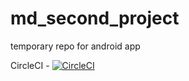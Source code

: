# md_second_project
temporary repo for android app

CircleCI - [![CircleCI](https://circleci.com/gh/yks72p/md_second_project/tree/feature.svg?style=svg)](https://circleci.com/gh/yks72p/md_second_project/tree/feature)
